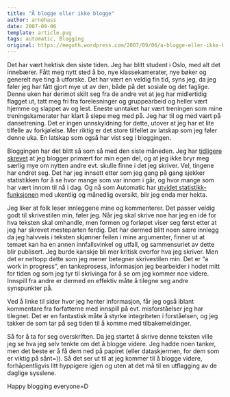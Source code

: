 ```yaml
---
title: "Å blogge eller ikke blogge"
author: arnehass
date: 2007-09-06
template: article.pug
tags: automatic, Blogging
original: https://megoth.wordpress.com/2007/09/06/a-blogge-eller-ikke-blogge/
---
```


<p>Det har vært hektisk den siste tiden. Jeg har blitt student i Oslo, med alt det innebærer. Fått meg nytt sted å bo, nye klassekamerater, nye bøker og generelt nye ting å utforske. Det har vært en veldig fin tid, syns jeg, da jeg føler jeg har fått gjort mye ut av den, både på det sosiale og det faglige. Denne uken har derimot skilt seg fra de andre vet at jeg har midlertidig flagget ut, tatt meg fri fra forelesninger og gruppearbeid og heller vært hjemme og slappet av og lest. Eneste unntaket har vært treningen som mine treningskamerater har klart å slepe meg med på. Jeg har til og med vært på dansetrening. Det er ingen unnskyldning for dette, utover at jeg har et lite tilfelle av forkjølelse. Mer riktig er det store tilfellet av latskap som jeg føler denne uka. En latskap som også har vist seg i bloggingen.</p>
<span class="more"></span>
<p>Bloggingen har det blitt så som så med den siste måneden. Jeg har <a href="http://megoth.wordpress.com/2007/02/25/hello-world/">tidligere skrevet</a> at jeg blogger primært for min egen del, og at jeg ikke bryr meg særlig mye om nytten andre evt. skulle finne i det jeg skriver. Vel, tingene har endret seg. Det har jeg innsett etter som jeg gang på gang sjekker statistikken for å se hvor mange som var innom i går, og hvor mange som har vært innom til nå i dag. Og nå som Automatic har <a href="http://wordpress.com/blog/2007/08/21/good-charts-come-in-threes/">utvidet statistikk-funksjonen</a> med ukentlig og månedlig oversikt, blir jeg enda mer hekta.</p>
<p>Jeg liker at folk leser innleggene mine og kommenterer. Det passer veldig godt til skrivestilen min, føler jeg. Når jeg skal skrive noe har jeg en idé for hva teksten skal omhandle, men formen og forløpet viser seg først etter at jeg har skrevet mesteparten ferdig. Det har dermed blitt noen sære innlegg da jeg halvveis i teksten skjønner feilen i mine argumenter, finner ut at temaet kan ha en annen innfallsvinkel og utfall, og sammensuriet av dette blir publisert. Jeg burde kanskje bli mer kritisk overfor hva jeg skriver. Men det er nettopp dette som jeg mener betegner skrivestilen min. Det er “a work in progress”, en tankeprosess, informasjon jeg bearbeider i hodet mitt for tiden og som jeg tyr til skrivinga for å se om jeg kommer noe videre. Innspill fra andre er dermed en effektiv måte å tilegne seg andre synspunkter på.</p>
<p>Ved å linke til sider hvor jeg henter informasjon, får jeg også iblant kommentare fra forfatterne med innspill på evt. misforståelser jeg har tilegnet. Det er en fantastisk måte å styrke integriteten i forståelsen, og jeg takker de som tar på seg tiden til å komme med tilbakemeldinger.</p>
<p>Så for å ta for seg overskriften. Da jeg startet å skrive denne teksten ville jeg se hva jeg selv tenkte om det å blogge videre. Jeg hadde noen tanker, men det beste er å få dem ned på papiret (eller dataskjermen, for dem som er viktig på sånt=)). Så det ser ut til at jeg kommer til å blogge videre, forhåpentligvis litt hyppigere igjen og uten at det må til en utflagging av de daglige sysslene.</p>
<p>Happy blogging everyone=D</p>

